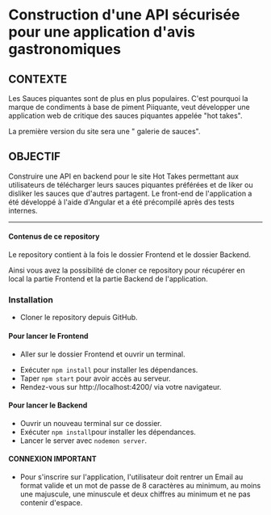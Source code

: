 # Construction d'une API sécurisée pour une application d'avis gastronomiques

## CONTEXTE

Les Sauces piquantes sont de plus en plus populaires. C'est pourquoi la marque de condiments à base de piment Piiquante,
veut développer une application web de critique des sauces piquantes appelée "hot takes".

La première version du site sera une " galerie de sauces".

## OBJECTIF

Construire une API en backend pour le site Hot Takes permettant aux utilisateurs de télécharger leurs sauces piquantes préférées et de
liker ou disliker les sauces que d'autres partagent. Le front-end de l'application a été développé à l'aide d'Angular et a été précompilé après des tests internes.

---

#### Contenus de ce repository

Le repository contient à la fois le dossier Frontend et le dossier Backend.

Ainsi vous avez la possibilité de cloner ce repository pour récupérer en local la partie Frontend et la partie Backend de l'application.

### Installation

- Cloner le repository depuis GitHub.

#### Pour lancer le Frontend

- Aller sur le dossier Frontend et ouvrir un terminal.

* Exécuter `npm install` pour installer les dépendances.
* Taper `npm start` pour avoir accès au serveur.
* Rendez-vous sur http://localhost:4200/ via votre navigateur.

#### Pour lancer le Backend

- Ouvrir un nouveau terminal sur ce dossier.
- Exécuter `npm install`pour installer les dépendances.
- Lancer le server avec `nodemon server`.

#### CONNEXION IMPORTANT

- Pour s'inscrire sur l'application, l'utilisateur doit rentrer un Email au format valide et un mot de passe de
  8 caractères au minimum, au moins une majuscule, une minuscule et deux chiffres au minimum et ne pas contenir d'espace.
